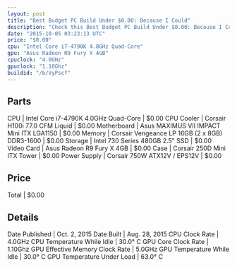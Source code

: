 ```yaml
---
layout: post
title: "Best Budget PC Build Under $0.00: Because I Could"
description: "Check this Best Budget PC Build Under $0.00: Because I Could. CPU: Intel Core i7-4790K 4.0GHz Quad-Core, CPU Cooler: Corsair H100i 77.0 CFM Liquid, Motherboard: Asus MAXIM"
date: "2015-10-05 03:23:13 UTC"
price: "$0.00"
cpu: "Intel Core i7-4790K 4.0GHz Quad-Core"
gpu: "Asus Radeon R9 Fury X 4GB"
cpuclock: "4.0GHz"
gpuclock: "1.10Ghz"
buildid: "/b/VyPscf"
---
```


## Parts

CPU | Intel Core i7-4790K 4.0GHz Quad-Core | $0.00
CPU Cooler | Corsair H100i 77.0 CFM Liquid | $0.00
Motherboard | Asus MAXIMUS VII IMPACT Mini ITX LGA1150 | $0.00
Memory | Corsair Vengeance LP 16GB (2 x 8GB) DDR3-1600 | $0.00
Storage | Intel 730 Series 480GB 2.5" SSD | $0.00
Video Card | Asus Radeon R9 Fury X 4GB | $0.00
Case | Corsair 250D Mini ITX Tower | $0.00
Power Supply | Corsair 750W ATX12V / EPS12V | $0.00

## Price

Total | $0.00

## Details

Date Published | Oct. 2, 2015
Date Built | Aug. 28, 2015
CPU Clock Rate | 4.0GHz
CPU Temperature While Idle | 30.0° C
GPU Core Clock Rate | 1.10Ghz
GPU Effective Memory Clock Rate | 5.0GHz
GPU Temperature While Idle | 30.0° C
GPU Temperature Under Load | 63.0° C